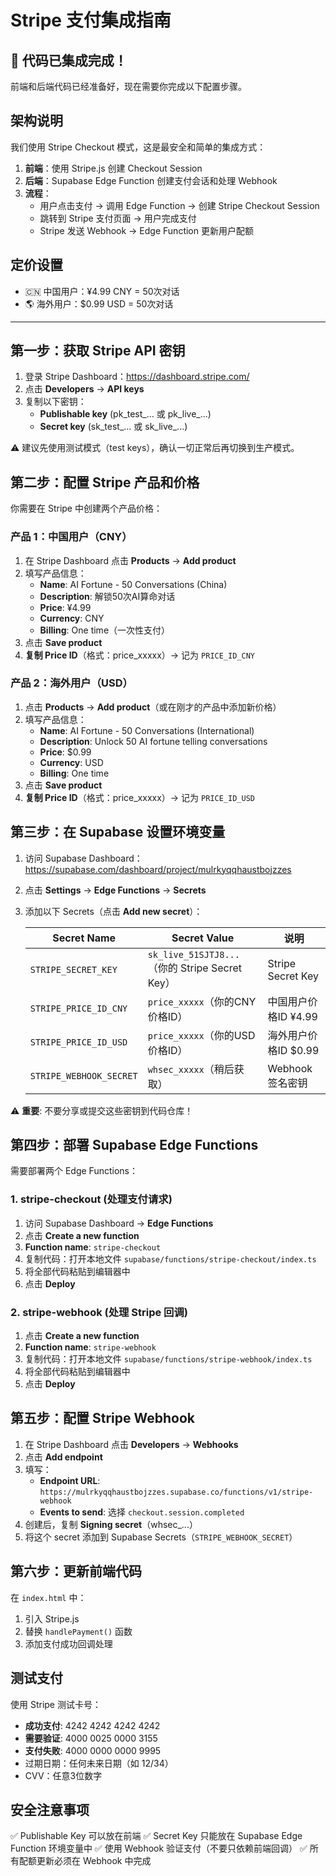 # Stripe 支付集成指南

## 🎉 代码已集成完成！

前端和后端代码已经准备好，现在需要你完成以下配置步骤。

## 架构说明

我们使用 Stripe Checkout 模式，这是最安全和简单的集成方式：

1. **前端**：使用 Stripe.js 创建 Checkout Session
2. **后端**：Supabase Edge Function 创建支付会话和处理 Webhook
3. **流程**：
   - 用户点击支付 → 调用 Edge Function → 创建 Stripe Checkout Session
   - 跳转到 Stripe 支付页面 → 用户完成支付
   - Stripe 发送 Webhook → Edge Function 更新用户配额

## 定价设置

- 🇨🇳 中国用户：¥4.99 CNY = 50次对话
- 🌎 海外用户：$0.99 USD = 50次对话

---

## 第一步：获取 Stripe API 密钥

1. 登录 Stripe Dashboard：https://dashboard.stripe.com/
2. 点击 **Developers** → **API keys**
3. 复制以下密钥：
   - **Publishable key** (pk_test_... 或 pk_live_...)
   - **Secret key** (sk_test_... 或 sk_live_...)

⚠️ 建议先使用测试模式（test keys），确认一切正常后再切换到生产模式。

## 第二步：配置 Stripe 产品和价格

你需要在 Stripe 中创建两个产品价格：

### 产品 1：中国用户（CNY）

1. 在 Stripe Dashboard 点击 **Products** → **Add product**
2. 填写产品信息：
   - **Name**: AI Fortune - 50 Conversations (China)
   - **Description**: 解锁50次AI算命对话
   - **Price**: ¥4.99
   - **Currency**: CNY
   - **Billing**: One time（一次性支付）
3. 点击 **Save product**
4. **复制 Price ID**（格式：price_xxxxx）→ 记为 `PRICE_ID_CNY`

### 产品 2：海外用户（USD）

1. 点击 **Products** → **Add product**（或在刚才的产品中添加新价格）
2. 填写产品信息：
   - **Name**: AI Fortune - 50 Conversations (International)
   - **Description**: Unlock 50 AI fortune telling conversations
   - **Price**: $0.99
   - **Currency**: USD
   - **Billing**: One time
3. 点击 **Save product**
4. **复制 Price ID**（格式：price_xxxxx）→ 记为 `PRICE_ID_USD`

## 第三步：在 Supabase 设置环境变量

1. 访问 Supabase Dashboard：https://supabase.com/dashboard/project/mulrkyqqhaustbojzzes
2. 点击 **Settings** → **Edge Functions** → **Secrets**
3. 添加以下 Secrets（点击 **Add new secret**）：

   | Secret Name | Secret Value | 说明 |
   |------------|--------------|------|
   | `STRIPE_SECRET_KEY` | `sk_live_51SJTJ8...`（你的 Stripe Secret Key） | Stripe Secret Key |
   | `STRIPE_PRICE_ID_CNY` | `price_xxxxx`（你的CNY价格ID） | 中国用户价格ID ¥4.99 |
   | `STRIPE_PRICE_ID_USD` | `price_xxxxx`（你的USD价格ID） | 海外用户价格ID $0.99 |
   | `STRIPE_WEBHOOK_SECRET` | `whsec_xxxxx`（稍后获取） | Webhook签名密钥 |

⚠️ **重要**: 不要分享或提交这些密钥到代码仓库！

## 第四步：部署 Supabase Edge Functions

需要部署两个 Edge Functions：

### 1. stripe-checkout (处理支付请求)

1. 访问 Supabase Dashboard → **Edge Functions**
2. 点击 **Create a new function**
3. **Function name**: `stripe-checkout`
4. 复制代码：打开本地文件 `supabase/functions/stripe-checkout/index.ts`
5. 将全部代码粘贴到编辑器中
6. 点击 **Deploy**

### 2. stripe-webhook (处理 Stripe 回调)

1. 点击 **Create a new function**
2. **Function name**: `stripe-webhook`
3. 复制代码：打开本地文件 `supabase/functions/stripe-webhook/index.ts`
4. 将全部代码粘贴到编辑器中
5. 点击 **Deploy**

## 第五步：配置 Stripe Webhook

1. 在 Stripe Dashboard 点击 **Developers** → **Webhooks**
2. 点击 **Add endpoint**
3. 填写：
   - **Endpoint URL**: `https://mulrkyqqhaustbojzzes.supabase.co/functions/v1/stripe-webhook`
   - **Events to send**: 选择 `checkout.session.completed`
4. 创建后，复制 **Signing secret**（whsec_...）
5. 将这个 secret 添加到 Supabase Secrets（`STRIPE_WEBHOOK_SECRET`）

## 第六步：更新前端代码

在 `index.html` 中：
1. 引入 Stripe.js
2. 替换 `handlePayment()` 函数
3. 添加支付成功回调处理

## 测试支付

使用 Stripe 测试卡号：
- **成功支付**: 4242 4242 4242 4242
- **需要验证**: 4000 0025 0000 3155
- **支付失败**: 4000 0000 0000 9995
- 过期日期：任何未来日期（如 12/34）
- CVV：任意3位数字

## 安全注意事项

✅ Publishable Key 可以放在前端
✅ Secret Key 只能放在 Supabase Edge Function 环境变量中
✅ 使用 Webhook 验证支付（不要只依赖前端回调）
✅ 所有配额更新必须在 Webhook 中完成
